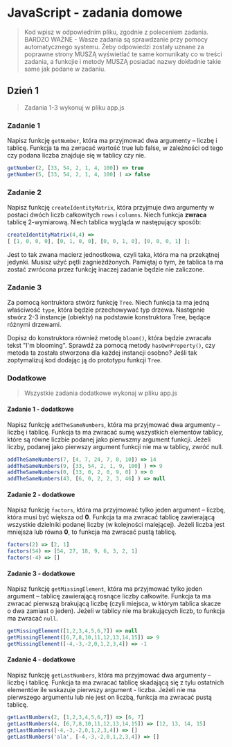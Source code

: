 
# JavaScript - zadania domowe
> Kod wpisz w odpowiednim pliku, zgodnie z poleceniem zadania.
BARDZO WAŻNE - Wasze zadania są sprawdzanie przy pomocy automatycznego systemu. Żeby odpowiedzi zostały uznane za poprawne strony MUSZĄ wyświetlać te same komunikaty co w treści zadania, a funkcjie i metody MUSZĄ posiadać nazwy dokładnie takie same jak podane
w zadaniu.

## Dzień 1
> Zadania 1-3 wykonuj w pliku app.js

### Zadanie 1
Napisz funkcję ```getNumber```, która ma przyjmować dwa argumenty &ndash; liczbę i tablicę. Funkcja ta ma zwracać wartość true lub false, w zależności od tego czy podana liczba znajduje się w tablicy czy nie.

```JavaScript
getNumber(2, [33, 54, 2, 1, 4, 100]) => true
getNumber(5, [33, 54, 2, 1, 4, 100] ) => false
```

### Zadanie 2
Napisz funkcję ```createIdentityMatrix```, która przyjmuje dwa argumenty w postaci dwóch liczb całkowitych ```rows``` i ```columns```. Niech funkcja **zwraca** tablicę 2-wymiarową. Niech tablica wygląda w następujący sposób:

```JavaScript
createIdentityMatrix(4,4) =>
[ [1, 0, 0, 0], [0, 1, 0, 0], [0, 0, 1, 0], [0, 0, 0, 1] ];
 `````
Jest to tak zwana macierz jednostkowa, czyli taka, która ma na przekątnej jedynki. Musisz użyć pętli zagnieżdżonych. Pamiętaj o tym, że tablica ta ma zostać zwrócona przez funkcję inaczej zadanie będzie nie zaliczone.

### Zadanie 3
Za pomocą kontruktora stwórz funkcję ```Tree```. Niech funkcja ta ma jedną właściwość ```type```, która będzie przechowywać typ drzewa.
Następnie stwórz 2-3 instancje (obiekty) na podstawie konstruktora Tree, będące różnymi drzewami.

Dopisz do konstruktora również metodę ```bloom()```, która będzie zwracała tekst "I'm blooming". Sprawdź za pomocą metody ```hasOwnProperty()```, czy metoda ta została stworzona dla każdej instancji osobno? Jeśli tak zoptymalizuj kod dodając ją do prototypu funkcji ```Tree```.


### Dodatkowe

> Wszystkie zadania dodatkowe wykonaj w pliku app.js

#### Zadanie 1 - dodatkowe
Napisz funkcję ```addTheSameNumbers```, która ma przyjmować dwa argumenty &ndash; liczbę i tablicę. Funkcja ta ma zwracać sumę
wszystkich elementów tablicy, które są równe liczbie podanej jako pierwszmy argument funkcji. Jeżeli liczby, podanej jako pierwszy argument funkcji nie ma w tablicy, zwróć null.

```JavaScript
addTheSameNumbers(7, [4, 7, 24, 7, 0, 10]) => 14
addTheSameNumbers(9, [33, 54, 2, 1, 9, 100] ) => 9
addTheSameNumbers(0, [33, 0, 2, 0, 9, 0] ) => 0
addTheSameNumbers(43, [6, 0, 2, 2, 3, 46] ) => null
```

#### Zadanie 2 - dodatkowe
Napisz funkcję ```factors```, która ma przyjmować tylko jeden argument &ndash; liczbę, która musi być większa od **0**. Funkcja ta ma zwracać tablicę zawierającą wszystkie dzielniki podanej liczby (w kolejności malejącej). Jeżeli liczba jest mniejsza lub równa **0**, to funkcja ma zwracać pustą tablicę.

```JavaScript
factors(2) => [2, 1]
factors(54) => [54, 27, 18, 9, 6, 3, 2, 1]
factors(-4) => []
```

#### Zadanie 3 - dodatkowe
Napisz funkcję ```getMissingElement```, która ma przyjmować tylko jeden argument &ndash; tablicę zawierającą rosnące liczby całkowite. Funkcja ta ma zwracać pierwszą brakującą liczbę (czyli miejsca, w którym tablica skacze o dwa zamiast o jeden). Jeżeli w tablicy nie ma brakujących liczb, to funkcja ma zwracać ```null```.

```JavaScript
getMissingElement([1,2,3,4,5,6,7]) => null
getMissingElement([6,7,8,10,11,12,13,14,15]) => 9
getMissingElement([-4,-3,-2,0,1,2,3,4]) => -1
```

#### Zadanie 4 - dodatkowe
Napisz funkcję ```getLastNumbers```, która ma przyjmować dwa argumenty &ndash; liczbę i tablicę. Funkcja ta ma zwracać tablicę skadającą się z tylu ostatnich elementów ile wskazuje pierwszy argument - liczba. Jeżeli nie ma pierwszego argumentu lub nie jest on liczbą, funkcja ma zwracać pustą tablicę.

```JavaScript
getLastNumbers(2, [1,2,3,4,5,6,7]) => [6, 7]
getLastNumbers(4, [6,7,8,10,11,12,13,14,15]) => [12, 13, 14, 15]
getLastNumbers([-4,-3,-2,0,1,2,3,4]) => []
getLastNumbers('ala', [-4,-3,-2,0,1,2,3,4]) => []
```
